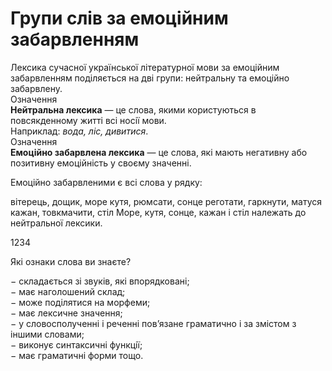 # Групи слів за емоційним забарвленням

<div class="space">Лексика сучасної української лiтературної мови за емоцiйним забарвленням подiляється на двi групи: нейтральну та емоцiйно забарвлену.</div>

<div class="space">
<div class="eoz-wrap">
<span class="eoz">Означення</span>
<div class="eoz-text">
<b>Нейтральна лексика</b> — це слова, якими користуються в повсякденному життi всi носiї мови.
</div>
</div>
</div>

<div class="space">Наприклад: <i>вода, лiс, дивитися</i>.</div>

<div class="space">
<div class="eoz-wrap">
<span class="eoz">Означення</span>
<div class="eoz-text">
<b>Емоцiйно забарвлена лексика</b> — це слова, якi мають негативну або позитивну емоцiйнiсть у своєму значеннi.
</div>
</div>
</div>


<quiz correctLabel="correct" incorrectLabel="incorrect" checkLabel="check">
    <question text="">
        <p>Емоційно забарвленими є всі слова у рядку:</p>
        <answer>вітерець, дощик, море</answer>
        <answer>кутя, рюмсати, сонце</answer>
        <answer correct>реготати, гаркнути, матуся</answer>
        <answer>кажан, товкмачити, стіл</answer>
        <explanation>
        Море, кутя, сонце, кажан і стіл належать до нейтральної лексики.
        </explanation>
    </question>
</quiz>


1234

<question correctLabel="correct" incorrectLabel="incorrect" checkLabel="check">
    <question text="">
        <p>Які ознаки слова ви знаєте?</p>
        <explanation>
−	складається зi звукiв, якi впорядкованi;<br/>
−	має наголошений склад;<br/>
−	може подiлятися на морфеми;<br/>
−	має лексичне значення;<br/>
−	у словосполученнi i реченнi пов’язане граматично i за змiстом з iншими словами;<br/>
−	виконує синтаксичнi функцiї;<br/>
−	має граматичнi форми тощо.<br/>
    </explanation>
    </question>
</quiz>

